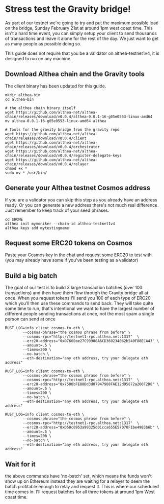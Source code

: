 # Stress test the Gravity bridge!

As part of our testnet we're going to try and put the maximum possible load on the bridge, Sunday February 21st at around 1pm west coast time. This isn't a hard time event, you can simply setup your client to send thousands of transactions and leave it alone for the rest of the day. We just want to get as many people as possible doing so.

This guide does not require that you be a validator on althea-testnet1v4, it is designed to run on any machine.

## Download Althea chain and the Gravity tools

The client binary has been updated for this guide.

```
mkdir althea-bin
cd althea-bin

# the althea chain binary itself
wget https://github.com/althea-net/althea-chain/releases/download/v0.0.4/althea-0.0.1-16-g05e0553-linux-amd64
mv althea-0.0.1-16-g05e0553-linux-amd64 althea

# Tools for the gravity bridge from the gravity repo
wget https://github.com/althea-net/althea-chain/releases/download/v0.0.4/client
wget https://github.com/althea-net/althea-chain/releases/download/v0.0.4/orchestrator
wget https://github.com/althea-net/althea-chain/releases/download/v0.0.4/register-delegate-keys
wget https://github.com/althea-net/althea-chain/releases/download/v0.0.4/relayer
chmod +x *
sudo mv * /usr/bin/
```

## Generate your Althea testnet Cosmos address

If you are a validator you can skip this step as you already have an address ready. Or you can generate a new address there's not much real difference. Just remember to keep track of your seed phrases.

```
cd $HOME
althea init mymoniker --chain-id althea-testnet1v4
althea keys add mytestingname
```

## Request some ERC20 tokens on Cosmos

Paste your Cosmos key in the chat and request some ERC20 to test with (you may already have some if you've been testing as a validator)

## Build a big batch

The goal of our test is to build 3 large transaction batches (over 100 transactions) and then have them
flow through the Gravity bridge all at once. When you request tokens I'll send you 100 of each type of ERC20 which you'll then use these commands to send back. They will take quite some time to run, that's intentional we want to have the largest number of different people sending transactions at once, not the most spam a single person can send at once

```
RUST_LOG=info client cosmos-to-eth \
        --cosmos-phrase="the cosmos phrase from before" \
        --cosmos-rpc="http://testnet1-rpc.althea.net:1317"  \
        --erc20-address="0xD7600ae27C99988A6CD360234062b540F88ECA43" \
        --amount=.5 \
        --times=200 \
        --no-batch \
        --eth-destination="any eth address, try your delegate eth address"

RUST_LOG=info client cosmos-to-eth \
        --cosmos-phrase="the cosmos phrase from before" \
        --cosmos-rpc="http://testnet1-rpc.althea.net:1317"  \
        --erc20-address="0x7580bFE88Dd3d07947908FAE12d95872a260F2D8" \
        --amount=.5 \
        --times=200 \
        --no-batch \
        --eth-destination="any eth address, try your delegate eth address"

RUST_LOG=info client cosmos-to-eth \
        --cosmos-phrase="the cosmos phrase from before" \
        --cosmos-rpc="http://testnet1-rpc.althea.net:1317"  \
        --erc20-address="0xD50c0953a99325d01cca655E57070F1be4983b6b" \
        --amount=.5 \
        --times=200 \
        --no-batch \
        --eth-destination="any eth address, try your delegate eth address"
```

## Wait for it

the above commands have 'no-batch' set, which means the funds won't show up on Ethereum instead they are waiting for a relayer to deem the batch profitable enough to relay and request it. This is where our scheduled time comes in. I'll request batches for all three tokens at around 1pm West coast time.
